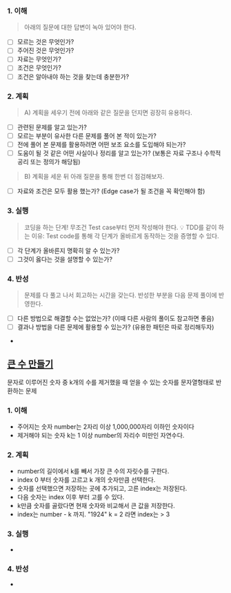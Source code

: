 ### 1. 이해
> 아래의 질문에 대한 답변이 녹아 있어야 한다.

- [ ] 모르는 것은 무엇인가?
- [ ] 주어진 것은 무엇인가?
- [ ] 자료는 무엇인가?
- [ ] 조건은 무엇인가?
- [ ] 조건은 알아내야 하는 것을 찾는데 충분한가?

### 2. 계획
> A) 계획을 세우기 전에 아래와 같은 질문을 던지면 굉장히 유용하다.

- [ ] 관련된 문제를 알고 있는가?
- [ ] 모르는 부분이 유사한 다른 문제를 풀어 본 적이 있는가?
- [ ] 전에 풀어 본 문제를 활용하려면 어떤 보조 요소를 도입해야 되는가?
- [ ] 도움이 될 것 같은 어떤 사실이나 정리를 알고 있는가? (보통은 자료 구조나 수학적 공리 또는 정의가 해당됨)

> B) 계획을 세운 뒤 아래 질문을 통해 한번 더 점검해보자.

- [ ] 자료와 조건은 모두 활용 했는가? (Edge case가 될 조건을 꼭 확인해야 함)

### 3. 실행
> 코딩을 하는 단계! 무조건 Test case부터 먼저 작성해야 한다.
💡 TDD를 같이 하는 이유: Test code를 통해 각 단계가 올바르게 동작하는 것을 증명할 수 있다.

- [ ] 각 단계가 올바른지 명확히 알 수 있는가?
- [ ] 그것이 옳다는 것을 설명할 수 있는가?

### 4. 반성
> 문제를 다 풀고 나서 회고하는 시간을 갖는다. 반성한 부분을 다음 문제 풀이에 반영한다.

- [ ] 다른 방법으로 해결할 수는 없었는가? (이때 다른 사람의 풀이도 참고하면 좋음)
- [ ] 결과나 방법을 다른 문제에 활용할 수 있는가? (유용한 패턴은 따로 정리해두자)
- 
## [큰 수 만들기](https://school.programmers.co.kr/learn/courses/30/lessons/42883)
문자로 이루어진 숫자 중 k개의 수를 제거했을 때 얻을 수 있는 숫자를 문자열형태로 반환하는 문제

### 1. 이해
- 주어지는 숫자 number는 2자리 이상 1,000,000자리 이하인 숫자이다
- 제거해야 되는 숫자 k는 1 이상 number의 자리수 미만인 자연수다.

### 2. 계획
- number의 길이에서 k를 빼서 가장 큰 수의 자릿수를 구한다. 
- index 0 부터 숫자를 고르고 k 개의 숫자만큼 선택한다.
- 숫자를 선택했으면 저장하는 곳에 추가되고, 고른 index는 저장된다.
- 다음 숫자는 index 이후 부터 고를 수 있다.
- k만큼 숫자를 골랐다면 현재 숫자와 비교해서 큰 값을 저장한다.
- index는 number - k 까지. "1924" k = 2 라면 index는 > 3
### 3. 실행
- 

### 4. 반성
-
